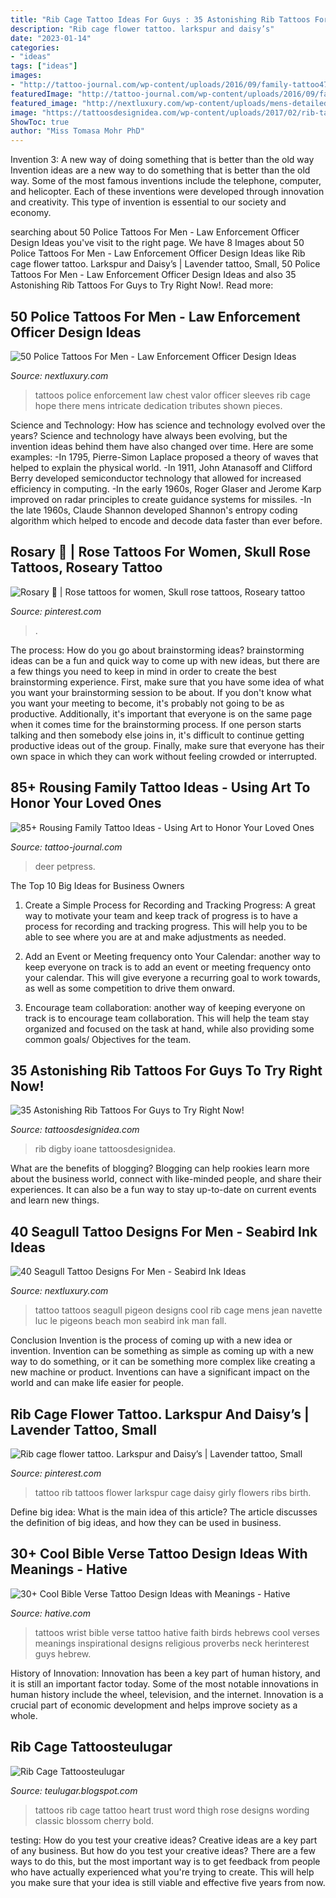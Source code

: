 ```yaml
---
title: "Rib Cage Tattoo Ideas For Guys : 35 Astonishing Rib Tattoos For Guys To Try Right Now!"
description: "Rib cage flower tattoo. larkspur and daisy’s"
date: "2023-01-14"
categories:
- "ideas"
tags: ["ideas"]
images:
- "http://tattoo-journal.com/wp-content/uploads/2016/09/family-tattoo47.jpg"
featuredImage: "http://tattoo-journal.com/wp-content/uploads/2016/09/family-tattoo47.jpg"
featured_image: "http://nextluxury.com/wp-content/uploads/mens-detailed-seagull-rib-cage-side-tattoos.jpg"
image: "https://tattoosdesignidea.com/wp-content/uploads/2017/02/rib-tattoos-for-guys-1.jpg"
ShowToc: true
author: "Miss Tomasa Mohr PhD"
---
```



Invention 3: A new way of doing something that is better than the old way
Invention ideas are a new way to do something that is better than the old way. Some of the most famous inventions include the telephone, computer, and helicopter. Each of these inventions were developed through innovation and creativity. This type of invention is essential to our society and economy.

	

		
searching about 50 Police Tattoos For Men - Law Enforcement Officer Design Ideas you've visit to the right page. We have 8 Images about 50 Police Tattoos For Men - Law Enforcement Officer Design Ideas like Rib cage flower tattoo. Larkspur and Daisy’s | Lavender tattoo, Small, 50 Police Tattoos For Men - Law Enforcement Officer Design Ideas and also 35 Astonishing Rib Tattoos For Guys to Try Right Now!. Read more:
		
    
## 50 Police Tattoos For Men - Law Enforcement Officer Design Ideas

<img loading=lazy src="http://nextluxury.com/wp-content/uploads/in-valor-there-is-hope-mens-statue-3d-police-rib-cage-side-tattoos.jpg" onerror="this.onerror=null;this.src='https://tse2.mm.bing.net/th?id=OIP.PF8BnPu0Wy8nXQFhm44ibwHaHa&amp;pid=15.1';" alt="50 Police Tattoos For Men - Law Enforcement Officer Design Ideas">

_Source: nextluxury.com_

>tattoos police enforcement law chest valor officer sleeves rib cage hope there mens intricate dedication tributes shown pieces. 

	

Science and Technology: How has science and technology evolved over the years?
Science and technology have always been evolving, but the invention ideas behind them have also changed over time. Here are some examples: 
-In 1795, Pierre-Simon Laplace proposed a theory of waves that helped to explain the physical world. 
-In 1911, John Atanasoff and Clifford Berry developed semiconductor technology that allowed for increased efficiency in computing. 
-In the early 1960s, Roger Glaser and Jerome Karp improved on radar principles to create guidance systems for missiles.
-In the late 1960s, Claude Shannon developed Shannon's entropy coding algorithm which helped to encode and decode data faster than ever before.

    
## Rosary 🌹 | Rose Tattoos For Women, Skull Rose Tattoos, Roseary Tattoo

<img loading=lazy src="https://i.pinimg.com/736x/e9/68/8d/e9688d7c320b97d1780ba1b8d9d5f856.jpg" onerror="this.onerror=null;this.src='https://tse1.mm.bing.net/th?id=OIP.xLFPE3rNI29kXuY1iQSkewHaH6&amp;pid=15.1';" alt="Rosary 🌹 | Rose tattoos for women, Skull rose tattoos, Roseary tattoo">

_Source: pinterest.com_

>. 

	

The process: How do you go about brainstorming ideas?
brainstorming ideas can be a fun and quick way to come up with new ideas, but there are a few things you need to keep in mind in order to create the best brainstorming experience. First, make sure that you have some idea of what you want your brainstorming session to be about. If you don't know what you want your meeting to become, it's probably not going to be as productive. Additionally, it's important that everyone is on the same page when it comes time for the brainstorming process. If one person starts talking and then somebody else joins in, it's difficult to continue getting productive ideas out of the group. Finally, make sure that everyone has their own space in which they can work without feeling crowded or interrupted.

    
## 85+ Rousing Family Tattoo Ideas - Using Art To Honor Your Loved Ones

<img loading=lazy src="http://tattoo-journal.com/wp-content/uploads/2016/09/family-tattoo47.jpg" onerror="this.onerror=null;this.src='https://tse3.mm.bing.net/th?id=OIP.Lpuq1eYQ1sTEhMHut89CPQHaHa&amp;pid=15.1';" alt="85+ Rousing Family Tattoo Ideas - Using Art to Honor Your Loved Ones">

_Source: tattoo-journal.com_

>deer petpress. 

	

The Top 10 Big Ideas for Business Owners
1. Create a Simple Process for Recording and Tracking Progress: A great way to motivate your team and keep track of progress is to have a process for recording and tracking progress. This will help you to be able to see where you are at and make adjustments as needed.
2. Add an Event or Meeting frequency onto Your Calendar: another way to keep everyone on track is to add an event or meeting frequency onto your calendar. This will give everyone a recurring goal to work towards, as well as some competition to drive them onward.

3. Encourage team collaboration: another way of keeping everyone on track is to encourage team collaboration. This will help the team stay organized and focused on the task at hand, while also providing some common goals/ Objectives for the team.


    
## 35 Astonishing Rib Tattoos For Guys To Try Right Now!

<img loading=lazy src="https://tattoosdesignidea.com/wp-content/uploads/2017/02/rib-tattoos-for-guys-1.jpg" onerror="this.onerror=null;this.src='https://tse3.mm.bing.net/th?id=OIP.Zv5isX041LQZH7rih2EcRgHaLH&amp;pid=15.1';" alt="35 Astonishing Rib Tattoos For Guys to Try Right Now!">

_Source: tattoosdesignidea.com_

>rib digby ioane tattoosdesignidea. 

	

What are the benefits of blogging?
Blogging can help rookies learn more about the business world, connect with like-minded people, and share their experiences. It can also be a fun way to stay up-to-date on current events and learn new things.

    
## 40 Seagull Tattoo Designs For Men - Seabird Ink Ideas

<img loading=lazy src="http://nextluxury.com/wp-content/uploads/mens-detailed-seagull-rib-cage-side-tattoos.jpg" onerror="this.onerror=null;this.src='https://tse4.mm.bing.net/th?id=OIP.BS8MTUTxsbtL8fy2ad4_FgHaJ4&amp;pid=15.1';" alt="40 Seagull Tattoo Designs For Men - Seabird Ink Ideas">

_Source: nextluxury.com_

>tattoo tattoos seagull pigeon designs cool rib cage mens jean navette luc le pigeons beach mon seabird ink man fall. 

	

Conclusion
Invention is the process of coming up with a new idea or invention. Invention can be something as simple as coming up with a new way to do something, or it can be something more complex like creating a new machine or product. Inventions can have a significant impact on the world and can make life easier for people.

    
## Rib Cage Flower Tattoo. Larkspur And Daisy’s | Lavender Tattoo, Small

<img loading=lazy src="https://i.pinimg.com/originals/00/11/21/001121089900f66482498b63bf248263.jpg" onerror="this.onerror=null;this.src='https://tse3.mm.bing.net/th?id=OIP.auMod7Km00qoWPnzVuPYwQHaJ4&amp;pid=15.1';" alt="Rib cage flower tattoo. Larkspur and Daisy’s | Lavender tattoo, Small">

_Source: pinterest.com_

>tattoo rib tattoos flower larkspur cage daisy girly flowers ribs birth. 

	

Define big idea: What is the main idea of this article?
The article discusses the definition of big ideas, and how they can be used in business.

    
## 30+ Cool Bible Verse Tattoo Design Ideas With Meanings - Hative

<img loading=lazy src="https://hative.com/wp-content/uploads/2014/03/bible-verse-tattoos/28-hebrews-11-1-and-birds-on-wrist.jpg" onerror="this.onerror=null;this.src='https://tse2.mm.bing.net/th?id=OIP.AWqlWGLabOHR9Vq1wBUVFwHaGO&amp;pid=15.1';" alt="30+ Cool Bible Verse Tattoo Design Ideas with Meanings - Hative">

_Source: hative.com_

>tattoos wrist bible verse tattoo hative faith birds hebrews cool verses meanings inspirational designs religious proverbs neck herinterest guys hebrew. 

	

History of Innovation:
Innovation has been a key part of human history, and it is still an important factor today. Some of the most notable innovations in human history include the wheel, television, and the internet. Innovation is a crucial part of economic development and helps improve society as a whole.

    
## Rib Cage Tattoosteulugar

<img loading=lazy src="http://2.bp.blogspot.com/-1hoWgxu9-uY/UX1kFLU-qgI/AAAAAAAAHDs/eVF6MS-ALdg/s1600/rib-cage-tattoos-4.jpg" onerror="this.onerror=null;this.src='https://tse1.mm.bing.net/th?id=OIP.awL-uE1Dth3IwkcGCoZClwHaMa&amp;pid=15.1';" alt="Rib Cage Tattoosteulugar">

_Source: teulugar.blogspot.com_

>tattoos rib cage tattoo heart trust word thigh rose designs wording classic blossom cherry bold. 

	

testing: How do you test your creative ideas?
Creative ideas are a key part of any business. But how do you test your creative ideas? There are a few ways to do this, but the most important way is to get feedback from people who have actually experienced what you're trying to create. This will help you make sure that your idea is still viable and effective five years from now.

